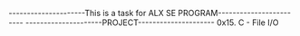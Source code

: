 ---------------------This is a task for ALX SE PROGRAM------------------------
---------------------PROJECT---------------------
0x15. C - File I/O
